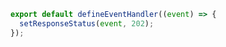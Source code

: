 ```ts [server/api/validation/[id]]
export default defineEventHandler((event) => {
  setResponseStatus(event, 202);
});
```
